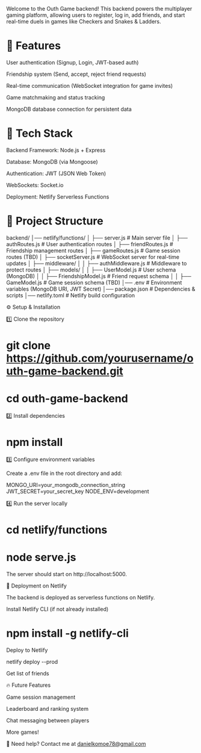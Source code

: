 Welcome to the Outh Game backend! This backend powers the multiplayer gaming platform, allowing users to register, log in, add friends, and start real-time duels in games like Checkers and Snakes & Ladders.

# 🚀 Features

User authentication (Signup, Login, JWT-based auth)

Friendship system (Send, accept, reject friend requests)

Real-time communication (WebSocket integration for game invites)

Game matchmaking and status tracking

MongoDB database connection for persistent data

# 📌 Tech Stack

Backend Framework: Node.js + Express

Database: MongoDB (via Mongoose)

Authentication: JWT (JSON Web Token)

WebSockets: Socket.io

Deployment: Netlify Serverless Functions

# 📂 Project Structure

backend/
│── netlify/functions/
│   ├── server.js          # Main server file
│   ├── authRoutes.js      # User authentication routes
│   ├── friendRoutes.js    # Friendship management routes
│   ├── gameRoutes.js      # Game session routes (TBD)
│   ├── socketServer.js    # WebSocket server for real-time updates
│   ├── middleware/
│   │   ├── authMiddleware.js  # Middleware to protect routes
│   ├── models/
│   │   ├── UserModel.js       # User schema (MongoDB)
│   │   ├── FriendshipModel.js # Friend request schema
│   │   ├── GameModel.js       # Game session schema (TBD)
│── .env                   # Environment variables (MongoDB URI, JWT Secret)
│── package.json           # Dependencies & scripts
│── netlify.toml           # Netlify build configuration

⚙️ Setup & Installation

1️⃣ Clone the repository

# git clone https://github.com/yourusername/outh-game-backend.git
# cd outh-game-backend

2️⃣ Install dependencies

# npm install

3️⃣ Configure environment variables

Create a .env file in the root directory and add:

MONGO_URI=your_mongodb_connection_string
JWT_SECRET=your_secret_key
NODE_ENV=development

4️⃣ Run the server locally

# cd netlify/functions
# node serve.js

The server should start on http://localhost:5000.

🚀 Deployment on Netlify

The backend is deployed as serverless functions on Netlify.

Install Netlify CLI (if not already installed)

# npm install -g netlify-cli

Deploy to Netlify

netlify deploy --prod


Get list of friends

🔥 Future Features

Game session management

Leaderboard and ranking system

Chat messaging between players

More games!

📧 Need help? Contact me at danielkomoe78@gmail.com